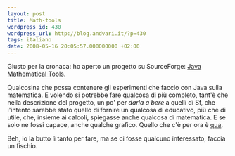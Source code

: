 ```yaml
---
layout: post
title: Math-tools
wordpress_id: 430
wordpress_url: http://blog.andvari.it/?p=430
tags: italiano
date: 2008-05-16 20:05:57.000000000 +02:00
---
```

Giusto per la cronaca: ho aperto un progetto su SourceForge: <a href="http://sourceforge.net/projects/math-tools">Java Mathematical Tools.</a>

Qualcosina che possa contenere gli esperimenti che faccio con Java sulla matematica. E volendo si potrebbe fare qualcosa di più completo, tant'è che nella descrizione del progetto, un po' per <em>darla a bere</em> a quelli di Sf, che l'intento sarebbe stato quello di fornire un qualcosa di educativo, più che di utile, che, insieme ai calcoli, spiegasse anche qualcosa di matematica. E se solo ne fossi capace, anche qualche grafico. Quello che c'è per ora è <a href="https://math-tools.svn.sourceforge.net/">qua</a>.

Beh, io la butto lì tanto per fare, ma se ci fosse qualcuno interessato, faccia un fischio.
